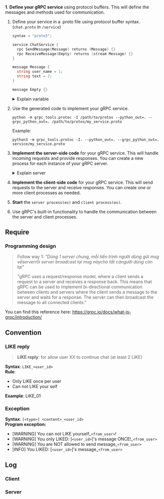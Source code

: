 **1**. **Define your gRPC service** using protocol buffers. This will define the messages and methods used for communication.

1. Define your service in a .proto file using protocol buffer syntax. (`chat.proto` in `/service`)

   ```go
   syntax = "proto3";

   service ChatService {
     rpc SendMessage(Message) returns (Message) {}
     rpc ReceiveMessage(Empty) returns (stream Message) {}
   }

   message Message {
     string user_name = 1;
     string text = 2;
   }

   message Empty {}
   ```

   <details>
     <summary>Explain variable</summary>

   This defines a:

   -  **Message** type with `text` and `sender` fields
   -  **ChatService** with two methods:
      -  `SendMessage` takes a `Message` object as input and returns a `Message` object
      -  `ReceiveMessage` takes an empty `Empty` object as input and returns a stream of `Message` objects.

   </details>

2. Use the generated code to implement your gRPC service.

   ```shell
   python -m grpc_tools.protoc -I /path/to/protos --python_out=. --grpc_python_out=. /path/to/protos/my_service.proto
   ```

   Example:

   ```shell
   python3 -m grpc_tools.protoc -I. --python_out=. --grpc_python_out=. service/my_service.proto
   ```

3. **Implement the server-side code** for your gRPC service. This will handle incoming requests and provide responses. You can create a new process for each instance of your gRPC server.
     <details>
       <summary>Explain server</summary>

   -  This defines a `ChatServiceServicer` class that implements the `ChatService` defined in `chat.proto`. The `SendMessage` function appends the received message to a list of messages and returns the same message. The `ReceiveMessage` function yields all the messages in the list.
   -  The `serve` function creates a gRPC server and adds the `ChatServiceServicer` to it. It starts the server on port `50051`.

      </details>

4. **Implement the client-side code** for your gRPC service. This will send requests to the server and receive responses. You can create one or more client processes as needed.

5. **Start** the `server process(es)` and `client process(es)`.

6. Use gRPC's built-in functionality to handle the communication between the server and client processes.

## Require

### Programming design

> Follow way 1: _"Dùng 1 server chung, mỗi tiến trình người dùng gửi msg vềserverrồi server broadcast lại msg nàycho tất cảngười dùng còn lại"_
>
> "gRPC uses a request/response model, where a client sends a request to a server and receives a response back. This means that gRPC can be used to implement bi-directional communication between clients and servers where the client sends a message to the server and waits for a response. The server can then broadcast the message to all connected clients."

You can find this reference here: https://grpc.io/docs/what-is-grpc/introduction/

## Convention

### LIKE reply

> **LIKE reply**: for allow user XX to continue chat (at least 2 LIKE)

**Syntax**: `LIKE_<user_id>`  
**Rule**:

-  Only LIKE once per user
-  Can not LIKE your self

**Example**: LIKE_01

### Exception

**Syntax**: `[<type>] <content>_<user_id>`  
**Program exception:**

-  [WARNING] You can not LIKE yourself\_`<from_user>`!
-  [WARNING] You only LIKED: [`<user_id>`]'s message ONCE!\_`<from_user>`
-  [WARNING] You are NOT allowed to send message\_`<from_user>`
-  [INFO] You LIKED: [`<user_id>`]'s message\_`<from_user>`

## Log

### Client

### Server
